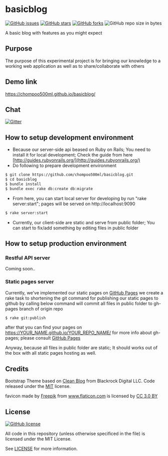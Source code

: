 # basicblog

[![GitHub issues](https://img.shields.io/github/issues/chompoo500ml/basicblog.svg)](https://github.com/chompoo500ml/basicblog/issues)
[![GitHub stars](https://img.shields.io/github/stars/chompoo500ml/basicblog.svg)](https://github.com/chompoo500ml/basicblog/stargazers)
[![GitHub forks](https://img.shields.io/github/forks/chompoo500ml/basicblog.svg)](https://github.com/chompoo500ml/basicblog/network)
![GitHub repo size in bytes](https://img.shields.io/github/repo-size/chompoo500ml/basicblog.svg)

A basic blog with features as you might expect

## Purpose

The purpose of this experimental project is for bringing our knowledge to a working web application as well as to share/collaborate with others

## Demo link

https://chompoo500ml.github.io/basicblog/

## Chat

[![Gitter](https://img.shields.io/gitter/room/nwjs/nw.js.svg)](https://gitter.im/basicblog/Lobby)

## How to setup development environment

- Because our server-side api beased on Ruby on Rails; You need to install it for local development; Check the guide from here [http://guides.rubyonrails.org/](http://guides.rubyonrails.org/)
- Do following to prepare development environment 

```sh
$ git clone https://github.com/chompoo500ml/basicblog.git
$ cd basicblog
$ bundle install
$ bundle exec rake db:create db:migrate
```

- From here, you can start local server for developing by run "rake server:start"; pages will be served on http://localhost:9090

```sh
$ rake server:start
```

- Currently, our client-side are static and serve from public folder; You can start to fix/add something by editing files in public folder

## How to setup production environment

### Restful API server
Coming soon..

### Static pages server
Currently, we've implemented our static pages on [GitHub Pages](https://pages.github.com/)
we create a rake task to shortening the git command for publishing our static pages to github
by calling below command will commit all files in public folder to gh-pages branch of origin repo

```sh
$ rake git:publish
```

after that you can find your pages on https://YOUR_NAME.github.io/YOUR_REPO_NAME/
for more info about gh-pages; please consult [GitHub Pages](https://pages.github.com/)

Anyway, because all files in public folder are static; It should works out of the box with all static pages hosting as well.

## Credits

Bootstrap Theme based on [Clean Blog](https://github.com/BlackrockDigital/startbootstrap-clean-blog) from Blackrock Digital LLC. Code released under the [MIT](https://github.com/BlackrockDigital/startbootstrap-clean-blog/blob/gh-pages/LICENSE) license.

<div>favicon made by <a href="http://www.freepik.com" title="Freepik">Freepik</a> from <a href="https://www.flaticon.com/" title="Flaticon">www.flaticon.com</a> is licensed by <a href="http://creativecommons.org/licenses/by/3.0/" title="Creative Commons BY 3.0" target="_blank">CC 3.0 BY</a></div>

## License

[![GitHub license](https://img.shields.io/github/license/chompoo500ml/basicblog.svg)](https://github.com/chompoo500ml/basicblog/blob/master/LICENSE)

All code in this repository (unless otherwise specificed in the file) is licensed under the MIT License.

See [LICENSE](/LICENSE) for more information.
